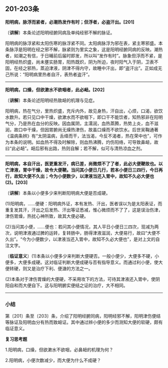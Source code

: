 ## 201-203条

**阳明病，脉浮而紧者，必潮热发作有时；但浮者，必盗汗出。[201]**

〔**讲解**〕本条论述阳明经腑同病及单纯经邪不解的脉证。

阳明病的脉浮紧和太阳伤寒的脉浮紧不同。太阳病脉浮为邪在表，紧主寒邪盛。本条脉浮是阳明在经之邪不解，脉紧则为里实之象，这是阳明经腑同病的反映。潮热者，如潮之有信，于日晡前后届时即发，所以叫“发作有时”。脉象但浮而不紧，是阳明经热炽盛，尚未壅实肠胃，阳热既炽，阴为所迫，夜时阳气入于阴，卫表不固，在经之邪热，蒸迫津液，阴津不得内守，故睡中汗出，即“盗汗出”。正如成无己所说：“阳明病里热者自汗，表热者盗汗”。

------

**阳明病，口燥，但欲漱水不欲咽者，此必衄。[202]**

〔**讲解**〕本条论述阳明经热致衄的机理与见症。

阳明病，热在气分，里热炽盛，充斥内外，故见身热，汗自出，心烦，口渴，欲饮水数升。若只见口中干燥，欲漱水而不欲咽下，即口干不能饮者，知热邪非在阳明气分，乃是热在血分的反映。因血属阴，主濡润，血热蒸腾，热势上炎，血不滋润，故口中干燥，但因胃腑尚无燥热津伤，故虽口燥而不欲饮水。后世吴鞠通著《温病条辨》有“太阴温病，舌绛而干，法当渴，今反不渴者，热在荣中也”，可作为本条的说明。如血热不得及时解除，则血热沸腾，灼伤阳络，可导致鼻衄，故曰“此必衄”。衄后邪有出路，热则自解；若不解，似可与清热凉血之剂。

------

**阳明病，本自汗出，医更重发汗，病已差，尚微烦不了了者，此必大便鞕故也。以亡津液，胃中干燥，故令大便鞕。当问其小便日几行，若本小便日三四行，今日再行，故知大便不久出；今为小便数少，以津液当还入胃中，故知不久必大便也(2)。[203]**

〔**讲解**〕本条以小便多少来判断阳明病大便是否成硬。

(1)阳明病，……便硬：阳明病外证，本有发热、汗出，医者误以为是太阳表证，而重复发其汗，汗出之后发热、汗出等证悉减，惟心微烦而不了了，这是误治伤津，津伤胃燥，热扰心神所致，故其大便必硬。

(2)当问其小便，……便也：若问其小便情况，其人平日小便日三四次，现减为两次，说明津液通过脾的运转，复转肠中，肠得津液滋润，大便易行，故曰“大便不久出”。“今为小便数少，以津液当还入胃中，故知不久必大便也”，是对上文的自注文字。

〔**临证意义**〕(1)本条以小便多少来判断大便硬否。一般小便少，大便多不硬，小便多，大便多成硬。这对临证判断大便成硬与否有指导意义。而通过利小便，使大便转硬，则又是治疗下利、便溏的方法之一。

(2)本条对于津伤胃燥的大便硬，不采用攻下的方法，可待其津液还入胃中，使阴阳自和而大便自下。这与阳明腑实便结之证的治疗，大不相同。

------

### 小结

第〔201〕条至〔203〕条，介绍了阳明经腑同病，阳明经邪不解，阳明津伤便结等脉证及阳明血分有热而致衄证。其中通过辨小便的多少而测知大便的软硬，颇有临证意义。

**复习思考题**

1.阳明病，口燥，但欲漱水不欲咽，必鼻衄的机理为何？

2.阳明病，小便次数减少，而大便为什么不成硬？